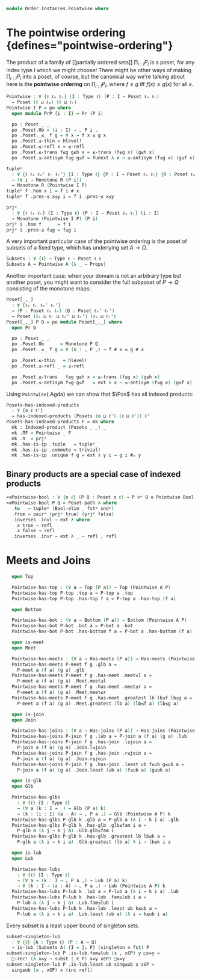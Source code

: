 <!--
```agda
open import 1Lab.Reflection.Marker

open import Cat.Diagram.Product.Indexed
open import Cat.Morphism
open import Cat.Prelude

open import Data.Power
open import Data.Bool

open import Order.Instances.Product
open import Order.Semilattice.Join
open import Order.Semilattice.Meet
open import Order.Instances.Props
open import Order.Diagram.Bottom
open import Order.Diagram.Join
open import Order.Diagram.Meet
open import Order.Diagram.Glb
open import Order.Diagram.Lub
open import Order.Diagram.Top
open import Order.Univalent
open import Order.Base

import Order.Reasoning as Pr

open is-indexed-product
open Indexed-product
open Inverses
```
-->

```agda
module Order.Instances.Pointwise where
```

# The pointwise ordering {defines="pointwise-ordering"}

The product of a family of [[partially ordered sets]] $\prod_{i : I} P_i$ is a
poset, for any index type $I$ which we might choose! There might be other ways
of making $\prod_{i : I} P_i$ into a poset, of course, but the canonical way
we're talking about here is the **pointwise ordering** on $\prod_{i : I} P_i$,
where $f \le g$ iff $f(x) \le g(x)$ for all $x$.

```agda
Pointwise : ∀ {ℓ ℓₐ ℓᵣ} (I : Type ℓ) (P : I → Poset ℓₐ ℓᵣ)
  → Poset (ℓ ⊔ ℓₐ) (ℓ ⊔ ℓᵣ)
Pointwise I P = po where
  open module PrP {i : I} = Pr (P i)

  po : Poset _ _
  po .Poset.Ob = (i : I) → ⌞ P i ⌟
  po .Poset._≤_ f g = ∀ x → f x ≤ g x
  po .Poset.≤-thin = hlevel!
  po .Poset.≤-refl x = ≤-refl
  po .Poset.≤-trans f≤g g≤h x = ≤-trans (f≤g x) (g≤h x)
  po .Poset.≤-antisym f≤g g≤f = funext λ x → ≤-antisym (f≤g x) (g≤f x)

tupleᵖ
  : ∀ {ℓ ℓₐ ℓₐ' ℓᵣ ℓᵣ'} {I : Type ℓ} {P : I → Poset ℓₐ ℓᵣ} {R : Poset ℓₐ' ℓᵣ'}
  → (∀ i → Monotone R (P i))
  → Monotone R (Pointwise I P)
tupleᵖ f .hom x i = f i # x
tupleᵖ f .pres-≤ x≤y i = f i .pres-≤ x≤y

prjᵖ
  : ∀ {ℓ ℓₐ ℓᵣ} {I : Type ℓ} {P : I → Poset ℓₐ ℓᵣ} (i : I)
  → Monotone (Pointwise I P) (P i)
prjᵖ i .hom f      = f i
prjᵖ i .pres-≤ f≤g = f≤g i
```

A very important particular case of the pointwise ordering is the poset
of subsets of a fixed type, which has underlying set $A \to \Omega$.

```agda
Subsets : ∀ {ℓ} → Type ℓ → Poset ℓ ℓ
Subsets A = Pointwise A (λ _ → Props)
```

Another important case: when your domain is not an arbitrary type but
another poset, you might want to consider the full subposet of $P \to Q$
consisting of the monotone maps:

```agda
Poset[_,_]
  : ∀ {ℓₒ ℓᵣ ℓₒ' ℓᵣ'}
  → (P : Poset ℓₒ ℓᵣ) (Q : Poset ℓₒ' ℓᵣ')
  → Poset (ℓₒ ⊔ ℓᵣ ⊔ ℓₒ' ⊔ ℓᵣ') (ℓₒ ⊔ ℓᵣ')
Poset[_,_] P Q = po module Poset[_,_] where
  open Pr Q

  po : Poset _ _
  po .Poset.Ob      = Monotone P Q
  po .Poset._≤_ f g = ∀ (x : ⌞ P ⌟) → f # x ≤ g # x

  po .Poset.≤-thin   = hlevel!
  po .Poset.≤-refl _ = ≤-refl

  po .Poset.≤-trans   f≤g g≤h x = ≤-trans (f≤g x) (g≤h x)
  po .Poset.≤-antisym f≤g g≤f   = ext λ x → ≤-antisym (f≤g x) (g≤f x)
```

Using `Pointwise`{.Agda} we can show that $\Pos$ has all indexed products:

```agda
Posets-has-indexed-products
  : ∀ {o ℓ ℓ'}
  → has-indexed-products (Posets (o ⊔ ℓ') (ℓ ⊔ ℓ')) ℓ'
Posets-has-indexed-products F = mk where
  mk : Indexed-product (Posets _ _) _
  mk .ΠF = Pointwise _ F
  mk .π  = prjᵖ
  mk .has-is-ip .tuple   = tupleᵖ
  mk .has-is-ip .commute = trivial!
  mk .has-is-ip .unique f g = ext λ y i → g i #ₚ y
```

## Binary products are a special case of indexed products

```agda
×≡Pointwise-bool : ∀ {o ℓ} (P Q : Poset o ℓ) → P ×ᵖ Q ≡ Pointwise Bool (if_then P else Q)
×≡Pointwise-bool P Q = Poset-path λ where
  .to   → tupleᵖ (Bool-elim _ fstᵖ sndᵖ)
  .from → pairᵖ (prjᵖ true) (prjᵖ false)
  .inverses .invl → ext λ where
    x true → refl
    x false → refl
  .inverses .invr → ext λ _ → refl , refl
```

# Meets and Joins

<!--
```agda
module _ {o ℓ ℓ'} {A : Type ℓ'} {P : A → Poset o ℓ} where
```
-->

```agda
  open Top

  Pointwise-has-top : (∀ a → Top (P a)) → Top (Pointwise A P)
  Pointwise-has-top P-top .top a = P-top a .top
  Pointwise-has-top P-top .has-top f a = P-top a .has-top (f a)

  open Bottom

  Pointwise-has-bot : (∀ a → Bottom (P a)) → Bottom (Pointwise A P)
  Pointwise-has-bot P-bot .bot a = P-bot a .bot
  Pointwise-has-bot P-bot .has-bottom f a = P-bot a .has-bottom (f a)

  open is-meet
  open Meet

  Pointwise-has-meets : (∀ a → Has-meets (P a)) → Has-meets (Pointwise A P)
  Pointwise-has-meets P-meet f g .glb a =
    P-meet a (f a) (g a) .glb
  Pointwise-has-meets P-meet f g .has-meet .meet≤l a =
    P-meet a (f a) (g a) .Meet.meet≤l
  Pointwise-has-meets P-meet f g .has-meet .meet≤r a =
    P-meet a (f a) (g a) .Meet.meet≤r
  Pointwise-has-meets P-meet f g .has-meet .greatest lb lb≤f lb≤g a =
    P-meet a (f a) (g a) .Meet.greatest (lb a) (lb≤f a) (lb≤g a)

  open is-join
  open Join

  Pointwise-has-joins : (∀ a → Has-joins (P a)) → Has-joins (Pointwise A P)
  Pointwise-has-joins P-join f g .lub a = P-join a (f a) (g a) .lub
  Pointwise-has-joins P-join f g .has-join .l≤join a =
    P-join a (f a) (g a) .Join.l≤join
  Pointwise-has-joins P-join f g .has-join .r≤join a =
    P-join a (f a) (g a) .Join.r≤join
  Pointwise-has-joins P-join f g .has-join .least ub f≤ub g≤ub a =
    P-join a (f a) (g a) .Join.least (ub a) (f≤ub a) (g≤ub a)

  open is-glb
  open Glb

  Pointwise-has-glbs
    : ∀ {ℓ} {I : Type ℓ}
    → (∀ a (k : I → _) → Glb (P a) k)
    → (k : (i : I) (a : A) → ⌞ P a ⌟) → Glb (Pointwise A P) k
  Pointwise-has-glbs P-glb k .glb a = P-glb a (λ i → k i a) .glb
  Pointwise-has-glbs P-glb k .has-glb .glb≤fam i a =
    P-glb a (λ j → k j a) .Glb.glb≤fam i
  Pointwise-has-glbs P-glb k .has-glb .greatest lb lb≤k a =
    P-glb a (λ i → k i a) .Glb.greatest (lb a) λ i → lb≤k i a

  open is-lub
  open Lub

  Pointwise-has-lubs
    : ∀ {ℓ} {I : Type ℓ}
    → (∀ a → (k : I → ⌞ P a ⌟) → Lub (P a) k)
    → ∀ (k : I → (a : A) → ⌞ P a ⌟) → Lub (Pointwise A P) k
  Pointwise-has-lubs P-lub k .lub a = P-lub a (λ i → k i a) .lub
  Pointwise-has-lubs P-lub k .has-lub .fam≤lub i a =
    P-lub a (λ j → k j a) .Lub.fam≤lub i
  Pointwise-has-lubs P-lub k .has-lub .least ub k≤ub a =
    P-lub a (λ i → k i a) .Lub.least (ub a) (λ i → k≤ub i a)
```

<!--
```agda
  open is-meet-semilattice

  Pointwise-is-meet-slat
    : (∀ a → is-meet-semilattice (P a))
    → is-meet-semilattice (Pointwise A P)
  Pointwise-is-meet-slat meet-slat .has-meets x y =
    Pointwise-has-meets (λ a → meet-slat a .has-meets) x y
  Pointwise-is-meet-slat meet-slat .has-top =
    Pointwise-has-top (λ a → meet-slat a .has-top)

  open is-join-semilattice

  Pointwise-is-join-slat
    : (∀ a → is-join-semilattice (P a))
    → is-join-semilattice (Pointwise A P)
  Pointwise-is-join-slat join-slat .has-joins x y =
    Pointwise-has-joins (λ a → join-slat a .has-joins) x y
  Pointwise-is-join-slat join-slat .has-bottom =
    Pointwise-has-bot (λ a → join-slat a .has-bottom)

Subsets-is-meet-slat : ∀ {ℓ} {A : Type ℓ} → is-meet-semilattice (Subsets A)
Subsets-is-meet-slat = Pointwise-is-meet-slat (λ _ → Props-is-meet-slat)

Subsets-is-join-slat : ∀ {ℓ} {A : Type ℓ} → is-join-semilattice (Subsets A)
Subsets-is-join-slat = Pointwise-is-join-slat (λ _ → Props-is-join-slat)
```
-->

Every subset is a least upper bound of singleton sets.

```agda
subset-singleton-lub
  : ∀ {ℓ} {A : Type ℓ} (P : A → Ω)
  → is-lub (Subsets A) {I = ∫ₚ P} (singleton ⊙ fst) P
subset-singleton-lub P .is-lub.fam≤lub (x , x∈P) y □x=y =
  □-rec! (λ x=y → subst (_∈ P) x=y x∈P) □x=y
subset-singleton-lub P .is-lub.least ub sing≤ub x x∈P =
  sing≤ub (x , x∈P) x (inc refl)
```
